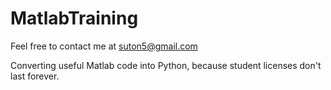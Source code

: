 # MatlabTraining
Feel free to contact me at suton5@gmail.com

Converting useful Matlab code into Python, because student licenses don't last forever.
